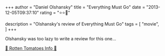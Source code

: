 +++
author = "Daniel Olshansky"
title = "Everything Must Go"
date = "2013-12-05T09:37:10"
rating = "⭐⭐🌟"

description = "Olshansky's review of Everything Must Go"
tags = [
    "movie",
]
+++


Olshansky was too lazy to write a review for this one...

[🍅 Rotten Tomatoes Info 🍅](https://www.rottentomatoes.com//m/everything_must_go)